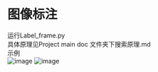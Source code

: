 # 图像标注
运行Label_frame.py  
具体原理见Project main doc 文件夹下搜索原理.md  
示例  
![image](https://user-images.githubusercontent.com/93473296/139592738-224ae79a-f8b0-4131-9585-26163339a023.png)
![image](https://user-images.githubusercontent.com/93473296/139592744-d01a974b-94e2-48da-82e5-fe1c9313da01.png)
